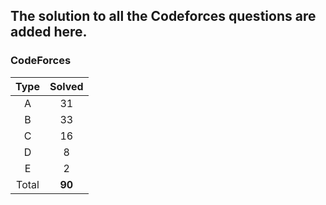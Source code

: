 ## The solution to all the Codeforces questions are added here.


### CodeForces

| Type   | Solved |
|:------:|:------:|
| A      |   31   |
| B      |   33   |
| C      |   16   |
| D      |    8   |
| E      |    2   |
| Total  | **90** |

